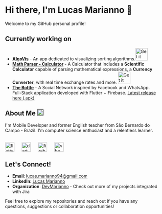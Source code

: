 # Hi there, I'm Lucas Marianno 👋

Welcome to my GitHub personal profile!

## Currently working on

- **[AlgoVis](https://github.com/lucas-marianno/flutter_algorithm_visualizer)** - An app dedicated to visualizing sorting algorithms.<a href="https://play.google.com/store/apps/details?id=com.lucasmarianno.AlgoVis"><img alt="Get it on Google Play" src="https://play.google.com/intl/en_us/badges/images/generic/en-play-badge.png" height=40px /></a>
- **[Math Parser - Calculator](https://github.com/lucas-marianno/flutter_calculator_math_parser)** - A Calculator that includes a **Scientific Calculator** capable of parsing mathematical expressions, a **Currency Converter**, with real time exchange rates and more. <a href="https://play.google.com/store/apps/details?id=com.lucasmarianno.mathparser"><img alt="Get it on Google Play" src="https://play.google.com/intl/en_us/badges/images/generic/en-play-badge.png" height=40px /></a>
- **[The Bottle](https://github.com/lucas-marianno/flutter_social_network_the_bottle/)** - A Social Network inspired by Facebook and WhatsApp. Full-Stack application developed with Flutter + Firebase. [Latest release here (.apk)](https://github.com/lucas-marianno/flutter_social_network_the_bottle/releases)

## About Me <a href=""><img alt="🇧🇷" src="https://upload.wikimedia.org/wikipedia/commons/thumb/0/05/Flag_of_Brazil.svg/1280px-Flag_of_Brazil.svg.png" height=20px /></a>

I'm Mobile Developer and former English teacher from São Bernardo do Campo - Brazil. I'm computer science enthusiast and a relentless learner.

<div style="display: inline_block"><br>
    <img align="center" height="30" width="30" alt="flutter" src="https://storage.googleapis.com/cms-storage-bucket/4fd5520fe28ebf839174.svg">
    <span>&nbsp;&nbsp;&nbsp;&nbsp;</span>
    <img align="center" height="30" width="30" alt="dart" src="https://upload.wikimedia.org/wikipedia/commons/7/7e/Dart-logo.png">
    <span>&nbsp;&nbsp;&nbsp;&nbsp;</span>
    <img align="center" height="30" width="30" alt="firebase" src="https://cdn.icon-icons.com/icons2/2699/PNG/512/firebase_logo_icon_171157.png">
    <span>&nbsp;&nbsp;&nbsp;&nbsp;</span>
    <img align="center" height="30" width="30" alt="vba" src="https://static-00.iconduck.com/assets.00/file-type-vba-icon-2048x1143-g79vnax4.png">
    <span>&nbsp;&nbsp;&nbsp;&nbsp;</span>
</div>

## Let's Connect!

- **Email**: [lucas.marianno94@gmail.com](mailto:lucas.marianno94@gmail.com)
- **LinkedIn**: [Lucas Marianno](https://www.linkedin.com/in/lucas-marianno94/)
- **Organization**: [DevMarianno](https://github.com/DevMarianno) - Check out more of my projects integrated with Jira

Feel free to explore my repositories and reach out if you have any questions, suggestions or collaboration opportunities!
